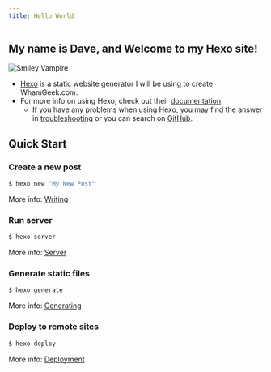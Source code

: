 ```yaml
---
title: Hello World
---
```

## My name is Dave, and Welcome to my Hexo site!
![Smiley Vampire](/images/Vampire_Smiley1.png)

- [Hexo](https://hexo.io/) is a static website generator I will be using to create WhamGeek.com.
- For more info on using Hexo, check out their [documentation](https://hexo.io/docs/).
  - If you have any problems when using Hexo, you may find the answer in [troubleshooting](https://hexo.io/docs/troubleshooting.html) or you can search on [GitHub](https://github.com/hexojs/hexo/issues).

## Quick Start

### Create a new post

``` bash
$ hexo new "My New Post"
```

More info: [Writing](https://hexo.io/docs/writing.html)

### Run server

``` bash
$ hexo server
```

More info: [Server](https://hexo.io/docs/server.html)

### Generate static files

``` bash
$ hexo generate
```

More info: [Generating](https://hexo.io/docs/generating.html)

### Deploy to remote sites

``` bash
$ hexo deploy
```

More info: [Deployment](https://hexo.io/docs/one-command-deployment.html)
